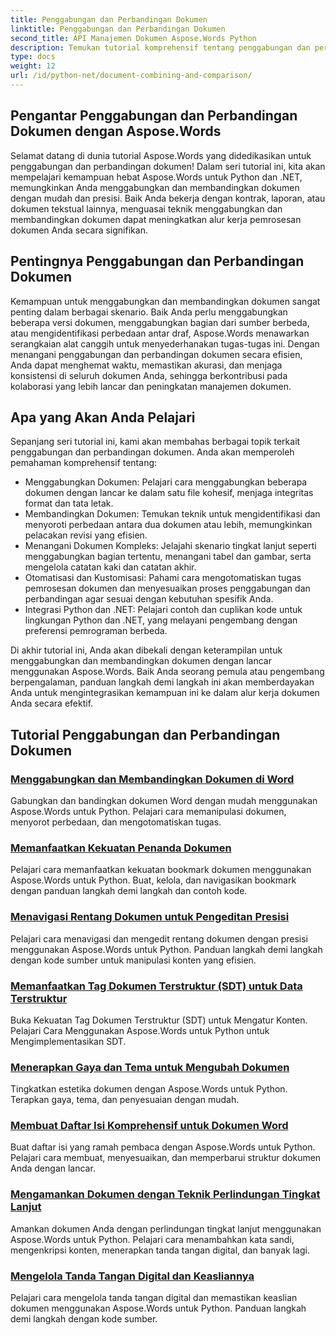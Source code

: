 ```yaml
---
title: Penggabungan dan Perbandingan Dokumen
linktitle: Penggabungan dan Perbandingan Dokumen
second_title: API Manajemen Dokumen Aspose.Words Python
description: Temukan tutorial komprehensif tentang penggabungan dan perbandingan dokumen menggunakan Aspose.Words untuk Python dan .NET. Pelajari cara menggabungkan dan membandingkan dokumen dengan lancar, sehingga meningkatkan alur kerja pemrosesan dokumen Anda.
type: docs
weight: 12
url: /id/python-net/document-combining-and-comparison/
---
```

## Pengantar Penggabungan dan Perbandingan Dokumen dengan Aspose.Words

Selamat datang di dunia tutorial Aspose.Words yang didedikasikan untuk penggabungan dan perbandingan dokumen! Dalam seri tutorial ini, kita akan mempelajari kemampuan hebat Aspose.Words untuk Python dan .NET, memungkinkan Anda menggabungkan dan membandingkan dokumen dengan mudah dan presisi. Baik Anda bekerja dengan kontrak, laporan, atau dokumen tekstual lainnya, menguasai teknik menggabungkan dan membandingkan dokumen dapat meningkatkan alur kerja pemrosesan dokumen Anda secara signifikan.

## Pentingnya Penggabungan dan Perbandingan Dokumen

Kemampuan untuk menggabungkan dan membandingkan dokumen sangat penting dalam berbagai skenario. Baik Anda perlu menggabungkan beberapa versi dokumen, menggabungkan bagian dari sumber berbeda, atau mengidentifikasi perbedaan antar draf, Aspose.Words menawarkan serangkaian alat canggih untuk menyederhanakan tugas-tugas ini. Dengan menangani penggabungan dan perbandingan dokumen secara efisien, Anda dapat menghemat waktu, memastikan akurasi, dan menjaga konsistensi di seluruh dokumen Anda, sehingga berkontribusi pada kolaborasi yang lebih lancar dan peningkatan manajemen dokumen.

## Apa yang Akan Anda Pelajari

Sepanjang seri tutorial ini, kami akan membahas berbagai topik terkait penggabungan dan perbandingan dokumen. Anda akan memperoleh pemahaman komprehensif tentang:

- Menggabungkan Dokumen: Pelajari cara menggabungkan beberapa dokumen dengan lancar ke dalam satu file kohesif, menjaga integritas format dan tata letak.
- Membandingkan Dokumen: Temukan teknik untuk mengidentifikasi dan menyoroti perbedaan antara dua dokumen atau lebih, memungkinkan pelacakan revisi yang efisien.
- Menangani Dokumen Kompleks: Jelajahi skenario tingkat lanjut seperti menggabungkan bagian tertentu, menangani tabel dan gambar, serta mengelola catatan kaki dan catatan akhir.
- Otomatisasi dan Kustomisasi: Pahami cara mengotomatiskan tugas pemrosesan dokumen dan menyesuaikan proses penggabungan dan perbandingan agar sesuai dengan kebutuhan spesifik Anda.
- Integrasi Python dan .NET: Pelajari contoh dan cuplikan kode untuk lingkungan Python dan .NET, yang melayani pengembang dengan preferensi pemrograman berbeda.

Di akhir tutorial ini, Anda akan dibekali dengan keterampilan untuk menggabungkan dan membandingkan dokumen dengan lancar menggunakan Aspose.Words. Baik Anda seorang pemula atau pengembang berpengalaman, panduan langkah demi langkah ini akan memberdayakan Anda untuk mengintegrasikan kemampuan ini ke dalam alur kerja dokumen Anda secara efektif.

## Tutorial Penggabungan dan Perbandingan Dokumen
### [Menggabungkan dan Membandingkan Dokumen di Word](./merge-compare-documents/)
Gabungkan dan bandingkan dokumen Word dengan mudah menggunakan Aspose.Words untuk Python. Pelajari cara memanipulasi dokumen, menyorot perbedaan, dan mengotomatiskan tugas.
### [Memanfaatkan Kekuatan Penanda Dokumen](./document-bookmarks/)
Pelajari cara memanfaatkan kekuatan bookmark dokumen menggunakan Aspose.Words untuk Python. Buat, kelola, dan navigasikan bookmark dengan panduan langkah demi langkah dan contoh kode.
### [Menavigasi Rentang Dokumen untuk Pengeditan Presisi](./document-ranges/)
Pelajari cara menavigasi dan mengedit rentang dokumen dengan presisi menggunakan Aspose.Words untuk Python. Panduan langkah demi langkah dengan kode sumber untuk manipulasi konten yang efisien.
### [Memanfaatkan Tag Dokumen Terstruktur (SDT) untuk Data Terstruktur](./document-sdts/)
Buka Kekuatan Tag Dokumen Terstruktur (SDT) untuk Mengatur Konten. Pelajari Cara Menggunakan Aspose.Words untuk Python untuk Mengimplementasikan SDT.
### [Menerapkan Gaya dan Tema untuk Mengubah Dokumen](./apply-styles-themes-documents/)
Tingkatkan estetika dokumen dengan Aspose.Words untuk Python. Terapkan gaya, tema, dan penyesuaian dengan mudah.
### [Membuat Daftar Isi Komprehensif untuk Dokumen Word](./generate-table-contents/)
Buat daftar isi yang ramah pembaca dengan Aspose.Words untuk Python. Pelajari cara membuat, menyesuaikan, dan memperbarui struktur dokumen Anda dengan lancar.
### [Mengamankan Dokumen dengan Teknik Perlindungan Tingkat Lanjut](./secure-documents-protection/)
Amankan dokumen Anda dengan perlindungan tingkat lanjut menggunakan Aspose.Words untuk Python. Pelajari cara menambahkan kata sandi, mengenkripsi konten, menerapkan tanda tangan digital, dan banyak lagi.
### [Mengelola Tanda Tangan Digital dan Keasliannya](./manage-digital-signatures/)
Pelajari cara mengelola tanda tangan digital dan memastikan keaslian dokumen menggunakan Aspose.Words untuk Python. Panduan langkah demi langkah dengan kode sumber.